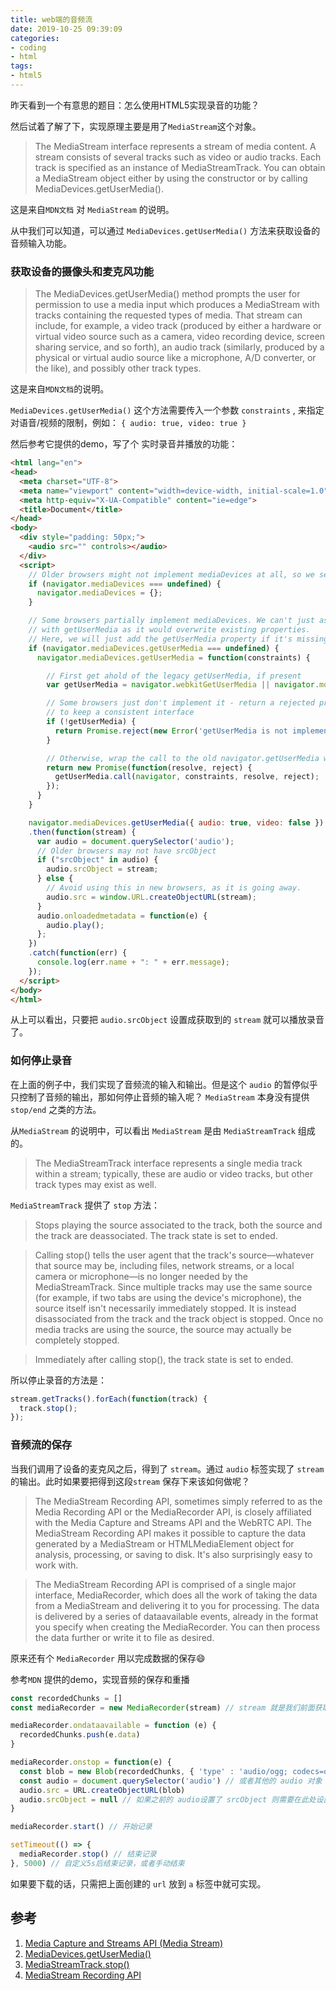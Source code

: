 ```yaml
---
title: web端的音频流
date: 2019-10-25 09:39:09
categories:
- coding
- html
tags: 
- html5
---
```


昨天看到一个有意思的题目：怎么使用HTML5实现录音的功能？

然后试着了解了下，实现原理主要是用了`MediaStream`这个对象。

> The MediaStream interface represents a stream of media content. A stream consists of several tracks such as video or audio tracks. 
> Each track is specified as an instance of MediaStreamTrack.
> You can obtain a MediaStream object either by using the constructor or by calling MediaDevices.getUserMedia().

这是来自`MDN文档` 对 `MediaStream` 的说明。

从中我们可以知道，可以通过 `MediaDevices.getUserMedia()` 方法来获取设备的音频输入功能。

<!-- more -->

### 获取设备的摄像头和麦克风功能

> The MediaDevices.getUserMedia() method prompts the user for permission to use a media input 
> which produces a MediaStream with tracks containing the requested types of media. 
> That stream can include, for example, 
> a video track (produced by either a hardware or virtual video source such as a camera, video recording device, screen sharing service, and so forth), 
> an audio track (similarly, produced by a physical or virtual audio source like a microphone, A/D converter, or the like), and possibly other track types.

这是来自`MDN文档`的说明。

`MediaDevices.getUserMedia()` 这个方法需要传入一个参数 `constraints` , 来指定对语音/视频的限制，例如： `{ audio: true, video: true }`

然后参考它提供的demo，写了个 实时录音并播放的功能：
```html
<html lang="en">
<head>
  <meta charset="UTF-8">
  <meta name="viewport" content="width=device-width, initial-scale=1.0">
  <meta http-equiv="X-UA-Compatible" content="ie=edge">
  <title>Document</title>
</head>
<body>
  <div style="padding: 50px;">
    <audio src="" controls></audio>
  </div>
  <script>
    // Older browsers might not implement mediaDevices at all, so we set an empty object first
    if (navigator.mediaDevices === undefined) {
      navigator.mediaDevices = {};
    }

    // Some browsers partially implement mediaDevices. We can't just assign an object
    // with getUserMedia as it would overwrite existing properties.
    // Here, we will just add the getUserMedia property if it's missing.
    if (navigator.mediaDevices.getUserMedia === undefined) {
      navigator.mediaDevices.getUserMedia = function(constraints) {

        // First get ahold of the legacy getUserMedia, if present
        var getUserMedia = navigator.webkitGetUserMedia || navigator.mozGetUserMedia;

        // Some browsers just don't implement it - return a rejected promise with an error
        // to keep a consistent interface
        if (!getUserMedia) {
          return Promise.reject(new Error('getUserMedia is not implemented in this browser'));
        }

        // Otherwise, wrap the call to the old navigator.getUserMedia with a Promise
        return new Promise(function(resolve, reject) {
          getUserMedia.call(navigator, constraints, resolve, reject);
        });
      }
    }

    navigator.mediaDevices.getUserMedia({ audio: true, video: false })
    .then(function(stream) {
      var audio = document.querySelector('audio');
      // Older browsers may not have srcObject
      if ("srcObject" in audio) {
        audio.srcObject = stream;
      } else {
        // Avoid using this in new browsers, as it is going away.
        audio.src = window.URL.createObjectURL(stream);
      }
      audio.onloadedmetadata = function(e) {
        audio.play();
      };
    })
    .catch(function(err) {
      console.log(err.name + ": " + err.message);
    });
  </script>
</body>
</html>
```

从上可以看出，只要把 `audio.srcObject` 设置成获取到的 `stream` 就可以播放录音了。

### 如何停止录音

在上面的例子中，我们实现了音频流的输入和输出。但是这个 `audio` 的暂停似乎只控制了音频的输出，那如何停止音频的输入呢？
`MediaStream` 本身没有提供 `stop/end` 之类的方法。

从`MediaStream` 的说明中，可以看出 `MediaStream` 是由 `MediaStreamTrack` 组成的。

> The MediaStreamTrack interface represents a single media track within a stream; 
> typically, these are audio or video tracks, but other track types may exist as well.

`MediaStreamTrack` 提供了 `stop` 方法：
> Stops playing the source associated to the track, both the source and the track are deassociated. The track state is set to ended.

> Calling stop() tells the user agent that the track's source—whatever that source may be, including files, network streams, or a local camera or microphone—is no longer needed by the MediaStreamTrack.  Since multiple tracks may use the same source (for example, if two tabs are using the device's microphone), the source itself isn't necessarily immediately stopped. It is instead disassociated from the track and the track object is stopped. Once no media tracks are using the source, the source may actually be completely stopped.

> Immediately after calling stop(), the track state is set to ended.

所以停止录音的方法是：
```javascript
stream.getTracks().forEach(function(track) {
  track.stop();
});
```

### 音频流的保存

当我们调用了设备的麦克风之后，得到了 `stream`。通过 `audio` 标签实现了 `stream` 的输出。此时如果要把得到这段`stream` 保存下来该如何做呢？

> The MediaStream Recording API, sometimes simply referred to as the Media Recording API or the MediaRecorder API, is closely affiliated with the Media Capture and Streams API and the WebRTC API. The MediaStream Recording API makes it possible to capture the data generated by a MediaStream or HTMLMediaElement object for analysis, processing, or saving to disk. It's also surprisingly easy to work with.

> The MediaStream Recording API is comprised of a single major interface, MediaRecorder, which does all the work of taking the data from a MediaStream and delivering it to you for processing. The data is delivered by a series of dataavailable events, already in the format you specify when creating the MediaRecorder. You can then process the data further or write it to file as desired.

原来还有个 `MediaRecorder` 用以完成数据的保存😄

参考`MDN` 提供的demo，实现音频的保存和重播
```javascript
const recordedChunks = []
const mediaRecorder = new MediaRecorder(stream) // stream 就是我们前面获取到的 stream

mediaRecorder.ondataavailable = function (e) {
  recordedChunks.push(e.data)
}

mediaRecorder.onstop = function(e) {
  const blob = new Blob(recordedChunks, { 'type' : 'audio/ogg; codecs=opus' })
  const audio = document.querySelector('audio') // 或者其他的 audio 对象
  audio.src = URL.createObjectURL(blob)
  audio.srcObject = null // 如果之前的 audio设置了 srcObject 则需要在此处设置为null；否则不需要次操作
}

mediaRecorder.start() // 开始记录

setTimeout(() => {
  mediaRecorder.stop() // 结束记录
}, 5000) // 自定义5s后结束记录，或者手动结束
```

如果要下载的话，只需把上面创建的 `url` 放到 `a` 标签中就可实现。



## 参考
1. [Media Capture and Streams API (Media Stream)](https://developer.mozilla.org/en-US/docs/Web/API/Media_Streams_API)
2. [MediaDevices.getUserMedia()](https://developer.mozilla.org/en-US/docs/Web/API/MediaDevices/getUserMedia)
3. [MediaStreamTrack.stop()](https://developer.mozilla.org/en-US/docs/Web/API/MediaStreamTrack/stop)
4. [MediaStream Recording API](https://developer.mozilla.org/en-US/docs/Web/API/MediaStream_Recording_API)
